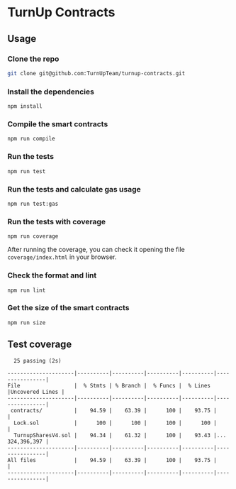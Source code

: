 # TurnUp Contracts

## Usage

### Clone the repo

```bash
git clone git@github.com:TurnUpTeam/turnup-contracts.git
```

### Install the dependencies

```
npm install
```

### Compile the smart contracts

```
npm run compile
```

### Run the tests

```
npm run test
```

### Run the tests and calculate gas usage

```
npm run test:gas
```

### Run the tests with coverage

```
npm run coverage
```

After running the coverage, you can check it opening the file `coverage/index.html` in your browser.

### Check the format and lint

```
npm run lint
```

### Get the size of the smart contracts

```
npm run size
```

## Test coverage

```
  25 passing (2s)

---------------------|----------|----------|----------|----------|----------------|
File                 |  % Stmts | % Branch |  % Funcs |  % Lines |Uncovered Lines |
---------------------|----------|----------|----------|----------|----------------|
 contracts/          |    94.59 |    63.39 |      100 |    93.75 |                |
  Lock.sol           |      100 |      100 |      100 |      100 |                |
  TurnupSharesV4.sol |    94.34 |    61.32 |      100 |    93.43 |... 324,396,397 |
---------------------|----------|----------|----------|----------|----------------|
All files            |    94.59 |    63.39 |      100 |    93.75 |                |
---------------------|----------|----------|----------|----------|----------------|
```
